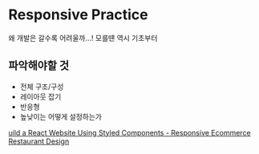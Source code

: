 # Responsive Practice

왜 개발은 갈수록 어려울까...!
모를떈 역시 기초부터

## 파악해야할 것

- 전체 구조/구성
- 레이아웃 잡기
- 반응형
- 높낮이는 어떻게 설정하는가

[uild a React Website Using Styled Components - Responsive Ecommerce Restaurant Design](https://www.youtube.com/watch?v=GlROncAX4XI&t=4195s)
